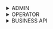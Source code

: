 <details>
<summary>ADMIN</summary>

| URL | Method | Auth Required | Description |
|-----|--------|---------------|-------------|
| `/catalog/stats` | GET | True | Get the user statistics |

> <details>
> <summary>Response body</summary>
>
> ```json
> {
>   "statusCode": 200,
>   "data": {
>     "Users": 10,
>     "Keys": 2,
>     "Requests": 0,
>     "Hits": 0
>   }
> }
> ```
>
> **Response:** `200 OK` - Statistics retrieved successfully</br>
> **Response:** `401 Unauthorized` - Not authenticated</br>
> **Response:** `403 Forbidden` - Not authorized
> </details>
<details>
<summary>Api flow diagram</summary>

```mermaid
flowchart TD
%% API Flow: GET /catalog/stats
Start[GET /catalog/stats] --> Auth{Authorized?}
Auth -->|No| Auth401[Return 401 Unauthorized]
Auth -->|Yes| CheckPerms{Has Admin/Stats Permission?}
CheckPerms -->|No| Forbidden403[Return 403 Forbidden]
CheckPerms -->|Yes| GetUsers[Count Users]
GetUsers --> GetKeys[Count API Keys]
GetKeys --> GetRequests[Count Total Requests]
GetRequests --> GetHits[Count Cache Hits]
GetHits --> BuildStats[Build Statistics Response]
BuildStats --> FormatSuccess{Format Successful?}
FormatSuccess -->|No| FormatError500[Return 500 Internal Server Error]
FormatSuccess -->|Yes| Success200[Return 200 OK with Stats Data]

classDef startEnd fill:#81C8FF,stroke:#4682B4,stroke-width:2px,color:#000;
classDef decision fill:#FFD54F,stroke:#FFB300,stroke-width:2px,color:#000;
classDef success fill:#A5D6A7,stroke:#388E3C,stroke-width:2px,color:#000;
classDef error fill:#EF9A9A,stroke:#D32F2F,stroke-width:2px,color:#000;
classDef process fill:#E1BEE7,stroke:#7B1FA2,stroke-width:2px,color:#000;

class Start,Success200 startEnd
class Auth,CheckPerms,FormatSuccess decision
class Success200 success
class Auth401,Forbidden403,FormatError500 error
class GetUsers,GetKeys,GetRequests,GetHits,BuildStats process

```
</details>

---
| URL | Method | Auth Required | Description |
|-----|--------|---------------|-------------|
| `/catalog/permission/:userId/roles/:role` | PUT | True | Assign or modify user roles |
 <details>
 <summary>Request body</summary>

 ```json
 {
   "email": "email@user.com"
 }
 ```

 </details>
 <details>
 <summary>Response body</summary>

 ```json
 {
   "statusCode": 200
 }
 ```

 **Response:** `200 OK` - Role updated successfully</br>
 **Response:** `400 Bad Request` - Invalid role</br>
 **Response:** `401 Unauthorized` - Not authenticated</br>
 **Response:** `403 Forbidden` - Not authorized</br>
 **Response:** `404 Not Found` - User not found
 </details>
<details>
<summary>Api flow diagram </summary>

```mermaid
flowchart TD
%% API Flow: PUT /catalog/permission/:userId/roles/:role
Start[PUT /catalog/permission/:userId/roles/:role] --> Auth{Authorized?}
Auth -->|No| Auth401[Return 401 Unauthorized]
Auth -->|Yes| CheckPerms{Has Admin Permission?}
CheckPerms -->|No| Forbidden403[Return 403 Forbidden]
CheckPerms -->|Yes| ValidateRole{Valid Role?}
ValidateRole -->|No| BadRequest400[Return 400 Bad Request]
ValidateRole -->|Yes| ValidateBody{Valid Request Body?}
ValidateBody -->|No| BadRequest400
ValidateBody -->|Yes| ExtractUserId[Extract userId from URL]
ExtractUserId --> FindUser[Find User by ID]
FindUser --> UserExists{User exists?}
UserExists -->|No| NotFound404[Return 404 User Not Found]
UserExists -->|Yes| ValidateEmail{Email matches user?}
ValidateEmail -->|No| BadRequest400
ValidateEmail -->|Yes| UpdateRole[Update User Role]
UpdateRole --> UpdateSuccess{Update Successful?}
UpdateSuccess -->|No| UpdateError500[Return 500 Internal Server Error]
UpdateSuccess -->|Yes| Success200[Return 200 OK]

classDef startEnd fill:#81C8FF,stroke:#4682B4,stroke-width:2px,color:#000;
classDef decision fill:#FFD54F,stroke:#FFB300,stroke-width:2px,color:#000;
classDef success fill:#A5D6A7,stroke:#388E3C,stroke-width:2px,color:#000;
classDef error fill:#EF9A9A,stroke:#D32F2F,stroke-width:2px,color:#000;
classDef process fill:#E1BEE7,stroke:#7B1FA2,stroke-width:2px,color:#000;

class Start,Success200 startEnd
class Auth,CheckPerms,ValidateRole,ValidateBody,UserExists,ValidateEmail,UpdateSuccess decision
class Success200 success
class Auth401,Forbidden403,BadRequest400,NotFound404,UpdateError500 error
class ExtractUserId,FindUser,UpdateRole process
```
</details>
---
| URL | Method | Auth Required | Description |
|-----|--------|---------------|-------------|
| `/catalog/logo` | POST | True | Upload a new company logo |

> <details>
> <summary>Request body</summary>
>
> ```
> Form Data:
>   logo: File - The logo file to upload
>   companyUri: string - The company URL
> ```
> </details>
>
> <details>
> <summary>Response body</summary>
>
> ```json
> {
>   "statusCode": 200,
>   "message": "Image updated successfully.",
>   "data": {
>     "_id": "image_id",
>     "updatedAt": "timestamp"
>   }
> }
> ```
>
> **Response:** `200 OK` - Logo uploaded successfully </br>
> **Response:** `400 Bad Request` - Invalid input data</br>
> **Response:** `401 Unauthorized` - Not authenticated</br>
> **Response:** `403 Forbidden` - Not authorized
> </details>
<details>
<summary>Api flow diagram </summary>

```mermaid
flowchart TD
%% API Flow: POST /catalog/logo
Start[POST /catalog/logo] --> Auth{Authorized?}
Auth -->|No| Auth401[Return 401 Unauthorized]
Auth -->|Yes| CheckPerms{Has Upload Permission?}
CheckPerms -->|No| Forbidden403[Return 403 Forbidden]
CheckPerms -->|Yes| ValidateFormData{Valid Form Data?}
ValidateFormData -->|No| BadRequest400[Return 400 Bad Request]
ValidateFormData -->|Yes| ValidateFile{Valid Logo File?}
ValidateFile -->|No| BadRequest400
ValidateFile -->|Yes| ValidateUri{Valid Company URI?}
ValidateUri -->|No| BadRequest400
ValidateUri -->|Yes| CheckFileType{Supported File Type?}
CheckFileType -->|No| BadRequest400
CheckFileType -->|Yes| CheckFileSize{File Size Within Limit?}
CheckFileSize -->|No| BadRequest400
CheckFileSize -->|Yes| ProcessUpload[Process File Upload]
ProcessUpload --> UploadSuccess{Upload Successful?}
UploadSuccess -->|No| UploadError500[Return 500 Internal Server Error]
UploadSuccess -->|Yes| SaveMetadata[Save Logo Metadata]
SaveMetadata --> MetadataSuccess{Metadata Saved?}
MetadataSuccess -->|No| MetadataError500[Return 500 Internal Server Error]
MetadataSuccess -->|Yes| BuildResponse[Build Success Response]
BuildResponse --> Success200[Return 200 OK with Logo Data]

classDef startEnd fill:#81C8FF,stroke:#4682B4,stroke-width:2px,color:#000;
classDef decision fill:#FFD54F,stroke:#FFB300,stroke-width:2px,color:#000;
classDef success fill:#A5D6A7,stroke:#388E3C,stroke-width:2px,color:#000;
classDef error fill:#EF9A9A,stroke:#D32F2F,stroke-width:2px,color:#000;
classDef process fill:#E1BEE7,stroke:#7B1FA2,stroke-width:2px,color:#000;

class Start,Success200 startEnd
class Auth,CheckPerms,ValidateFormData,ValidateFile,ValidateUri,CheckFileType,CheckFileSize,UploadSuccess,MetadataSuccess decision
class Success200 success
class Auth401,Forbidden403,BadRequest400,UploadError500,MetadataError500 error
class ProcessUpload,SaveMetadata,BuildResponse process
```
</details>

---
| URL | Method | Auth Required | Description |
|-----|--------|---------------|-------------|
| `/catalog/logo` | PUT | True | Update an existing logo |

> <details>
> <summary>Request body</summary>
>
> ```
> Form Data:
>   logo: File  - The logo file to upload
>   id: string  - The ID of the logo to update
> ```
> </details>
>
> <details>
> <summary>Response body</summary>
>
> ```json
> {
>   "statusCode": 200,
>   "message": "Image updated successfully.",
>   "data": {
>     "_id": "image_id",
>     "updatedAt": "timestamp"
>   }
> }
> ```
>
> **Response:** `200 OK` - Logo updated successfully</br>
> **Response:** `400 Bad Request` - Invalid input data</br>
> **Response:** `401 Unauthorized` - Not authenticated</br>
> **Response:** `403 Forbidden` - Not authorized</br>
> **Response:** `404 Not Found` - Logo not found
> </details>
<details>
<summary>Api flow diagram </summary>

```mermaid
flowchart TD
%% API Flow: PUT /catalog/logo
Start[PUT /catalog/logo] --> Auth{Authorized?}
Auth -->|No| Auth401[Return 401 Unauthorized]
Auth -->|Yes| CheckPerms{Has Update Permission?}
CheckPerms -->|No| Forbidden403[Return 403 Forbidden]
CheckPerms -->|Yes| ValidateFormData{Valid Form Data?}
ValidateFormData -->|No| BadRequest400[Return 400 Bad Request]
ValidateFormData -->|Yes| ValidateFile{Valid Logo File?}
ValidateFile -->|No| BadRequest400
ValidateFile -->|Yes| ValidateId{Valid Logo ID?}
ValidateId -->|No| BadRequest400
ValidateId -->|Yes| FindLogo[Find Existing Logo by ID]
FindLogo --> LogoExists{Logo exists?}
LogoExists -->|No| NotFound404[Return 404 Logo Not Found]
LogoExists -->|Yes| CheckFileType{Supported File Type?}
CheckFileType -->|No| BadRequest400
CheckFileType -->|Yes| CheckFileSize{File Size Within Limit?}
CheckFileSize -->|No| BadRequest400
CheckFileSize -->|Yes| ProcessUpdate[Process Logo Update]
ProcessUpdate --> UpdateSuccess{Update Successful?}
UpdateSuccess -->|No| UpdateError500[Return 500 Internal Server Error]
UpdateSuccess -->|Yes| UpdateMetadata[Update Logo Metadata]
UpdateMetadata --> MetadataSuccess{Metadata Updated?}
MetadataSuccess -->|No| MetadataError500[Return 500 Internal Server Error]
MetadataSuccess -->|Yes| BuildResponse[Build Success Response]
BuildResponse --> Success200[Return 200 OK with Updated Logo Data]

classDef startEnd fill:#81C8FF,stroke:#4682B4,stroke-width:2px,color:#000;
classDef decision fill:#FFD54F,stroke:#FFB300,stroke-width:2px,color:#000;
classDef success fill:#A5D6A7,stroke:#388E3C,stroke-width:2px,color:#000;
classDef error fill:#EF9A9A,stroke:#D32F2F,stroke-width:2px,color:#000;
classDef process fill:#E1BEE7,stroke:#7B1FA2,stroke-width:2px,color:#000;

class Start,Success200 startEnd
class Auth,CheckPerms,ValidateFormData,ValidateFile,ValidateId,LogoExists,CheckFileType,CheckFileSize,UpdateSuccess,MetadataSuccess decision
class Success200 success
class Auth401,Forbidden403,BadRequest400,NotFound404,UpdateError500,MetadataError500 error
class FindLogo,ProcessUpdate,UpdateMetadata,BuildResponse process

```
</details>

---
| URL | Method | Auth Required | Description |
|-----|--------|---------------|-------------|
| `/catalog/logos` | GET | True | Retrieve a list of all uploaded logos |

> <details>
> <summary>Response body</summary>
>
> ```json
> {
>   "statusCode": 200,
>   "data": [
>     {
>       "_id": "image_id",
>       "user_id": "user_id",
>       "company_name": "COMPANY.png",
>       "company_uri": "https://company.com",
>       "image_size": 1024,
>       "is_deleted": false,
>       "updated_at": "timestamp"
>     }
>   ]
> }
> ```
>
> **Response:** `200 OK` - Logos retrieved successfully</br>
> **Response:** `401 Unauthorized` - Not authenticated</br>
> **Response:** `403 Forbidden` - Not authorized
> </details>
<details>
<summary> Api flow diagram</summary>

```mermaid
flowchart TD
%% API Flow: GET /catalog/logos
Start[GET /catalog/logos] --> Auth{Authorized?}
Auth -->|No| Auth401[Return 401 Unauthorized]
Auth -->|Yes| CheckPerms{Has Read Permission?}
CheckPerms -->|No| Forbidden403[Return 403 Forbidden]
CheckPerms -->|Yes| QueryLogos[Query All Logos from Database]
QueryLogos --> QuerySuccess{Query Successful?}
QuerySuccess -->|No| QueryError500[Return 500 Internal Server Error]
QuerySuccess -->|Yes| FilterDeleted[Filter Out Deleted Logos]
FilterDeleted --> FormatData[Format Logo Data Array]
FormatData --> FormatSuccess{Format Successful?}
FormatSuccess -->|No| FormatError500[Return 500 Internal Server Error]
FormatSuccess -->|Yes| BuildResponse[Build Response with Logo List]
BuildResponse --> Success200[Return 200 OK with Logos Data]

classDef startEnd fill:#81C8FF,stroke:#4682B4,stroke-width:2px,color:#000;
classDef decision fill:#FFD54F,stroke:#FFB300,stroke-width:2px,color:#000;
classDef success fill:#A5D6A7,stroke:#388E3C,stroke-width:2px,color:#000;
classDef error fill:#EF9A9A,stroke:#D32F2F,stroke-width:2px,color:#000;
classDef process fill:#E1BEE7,stroke:#7B1FA2,stroke-width:2px,color:#000;

class Start,Success200 startEnd
class Auth,CheckPerms,QuerySuccess,FormatSuccess decision
class Success200 success
class Auth401,Forbidden403,QueryError500,FormatError500 error
class QueryLogos,FilterDeleted,FormatData,BuildResponse process
```
</details>
</details>


<details>
<summary>OPERATOR</summary>

| URL | Method | Auth Required | Description |
|-----|--------|---------------|-------------|
| `/messages/:messageId` | PUT | True | Respond to a contact form message |

> <details>
> <summary>Request body</summary>
>
> ```json
> {
>   "reply": "This is a detailed response to the customer's inquiry."
> }
> ```
> </details>
>
> <details>
> <summary>Response body</summary>
>
> ```json
> {
>   "message": "Message updated successfully",
>   "data": {
>     "reply": "This is a detailed response to the customer's inquiry",
>     "activityStatus": true,
>     "assignedTo": "operator_id",
>     "email": "customer@example.com",
>     "message": "Original customer message"
>   }
> }
> ```
>
> **Response:** `200 OK` - Message updated successfully</br>
> **Response:** `400 Bad Request` - Invalid input data</br>
> **Response:** `401 Unauthorized` - Not authenticated</br>
> **Response:** `403 Forbidden` - Not authorized</br>
> **Response:** `404 Not Found` - Message not found
> </details>


<details>
<summary>Api Flow diagram</summary>

```mermaid
flowchart TD
%% API Flow: PUT /messages/:messageId
Start[PUT /messages/:messageId] --> Auth{Authenticated?}
Auth -->|No| Auth401[Return 401 Unauthorized]
Auth -->|Yes| ExtractId[Extract messageId from URL]
ExtractId --> ValidateBody[Validate Request Body]
ValidateBody --> InputValid{Input Valid?}
InputValid -->|No| Input400[Return 400 Bad Request]
InputValid -->|Yes| FindMessage[Find Message by ID]
FindMessage --> MessageExists{Message Exists?}
MessageExists -->|No| Message404[Return 404 Not Found]
MessageExists -->|Yes| CheckAuth[Check User Authorization]
CheckAuth --> Authorized{Authorized?}
Authorized -->|No| Auth403[Return 403 Forbidden]
Authorized -->|Yes| UpdateMessage[Update Message Reply]
UpdateMessage --> UpdateSuccess{Update Successful?}
UpdateSuccess -->|No| Update500[Return 500 Internal Error]
UpdateSuccess -->|Yes| Success200[Return 200 OK]

classDef startEnd fill:#81C8FF,stroke:#4682B4,stroke-width:2px,color:#000;
classDef decision fill:#FFD54F,stroke:#FFB300,stroke-width:2px,color:#000;
classDef success fill:#A5D6A7,stroke:#388E3C,stroke-width:2px,color:#000;
classDef error fill:#EF9A9A,stroke:#D32F2F,stroke-width:2px,color:#000;

class Start,Success200 startEnd
class Auth,InputValid,MessageExists,Authorized,UpdateSuccess decision
class Success200 success
class Auth401,Input400,Message404,Auth403,Update500 error
```
</details>

---
| URL | Method | Auth Required | Description |
|-----|--------|---------------|-------------|
| `/messages` | GET | True | Get messages received from contact form |

> <details>
> <summary>Query parameters</summary>
>
> - `page`: Page number for pagination (optional)
> - `limit`: Number of items per page (optional)
> </details>
>
> <details>
> <summary>Response body</summary>
>
> ```json
> {
>   "message": "Fetched all contact us messages.",
>   "statusCode": 200,
>   "total": 10,
>   "currentPage": 1,
>   "totalPages": 1,
>   "results": [
>     {
>       "_id": "message_id",
>       "email": "customer@example.com",
>       "name": "customer name",
>       "message": "Customer inquiry message",
>       "status": "PENDING",
>       "operator": "operator_id",
>       "is_deleted": false,
>       "updated_at": "timestamp",
>       "comment": "Operator's response"
>     }
>   ]
> }
> ```
>
> **Response:** `200 OK` - Messages retrieved successfully</br>
> **Response:** `400 Bad Request` - Invalid pagination parameters</br>
> **Response:** `401 Unauthorized` - Not authenticated</br>
> **Response:** `403 Forbidden` - Not authorized
> </details>

<details>
<summary>Api Flow diagram </summary>

```mermaid
flowchart TD
%% API Flow: GET /messages
Start[GET /messages] --> Auth{Authenticated?}
Auth -->|No| Auth401[Return 401 Unauthorized]
Auth -->|Yes| CheckAuth[Check User Authorization]
CheckAuth --> Authorized{Authorized?}
Authorized -->|No| Auth403[Return 403 Forbidden]
Authorized -->|Yes| ExtractQuery[Extract Query Parameters]
ExtractQuery --> ValidateParams[Validate Pagination Parameters]
ValidateParams --> ParamsValid{Parameters Valid?}
ParamsValid -->|No| Params400[Return 400 Bad Request]
ParamsValid -->|Yes| FetchMessages[Fetch Messages from Database]
FetchMessages --> CalcPagination[Calculate Pagination Metadata]
CalcPagination --> BuildResponse[Build Response with Results]
BuildResponse --> Success200[Return 200 OK]

classDef startEnd fill:#81C8FF,stroke:#4682B4,stroke-width:2px,color:#000;
classDef decision fill:#FFD54F,stroke:#FFB300,stroke-width:2px,color:#000;
classDef success fill:#A5D6A7,stroke:#388E3C,stroke-width:2px,color:#000;
classDef error fill:#EF9A9A,stroke:#D32F2F,stroke-width:2px,color:#000;

class Start,Success200 startEnd
class Auth,Authorized,ParamsValid decision
class Success200 success
class Auth401,Auth403,Params400 error
```
</details>

---
| URL | Method | Auth Required | Description |
|-----|--------|---------------|-------------|
| `/messages/contact-us` | POST | False | Submit a new contact form message |

> <details>
> <summary>Request body</summary>
>
> ```json
> {
>   "name": "customer name",
>   "email": "customer@example.com",
>   "message": "This is a detailed message from the customer."
> }
> ```
> </details>
>
> <details>
> <summary>Response body</summary>
>
> ```json
> {
>   "message": "Form submitted, our team will get in touch shortly",
>   "statusCode": 200
> }
> ```
>
> **Response:** `200 OK` - Message submitted successfully</br>
> **Response:** `400 Bad Request` - Invalid input data
> </details>

<details>
<summary>Api Flow diagram </summary>

```mermaid

flowchart TD
%% API Flow: POST /messages/contact-us
Start[POST /messages/contact-us] --> ExtractBody[Extract Request Body]
ExtractBody --> ValidateInput[Validate Input Data]
ValidateInput --> InputValid{Input Valid?}
InputValid -->|No| Input400[Return 400 Bad Request]
InputValid -->|Yes| SaveMessage[Save Message to Database]
SaveMessage --> SaveSuccess{Save Successful?}
SaveSuccess -->|No| Save500[Return 500 Internal Server Error]
SaveSuccess -->|Yes| Success200[Return 200 OK]

classDef startEnd fill:#81C8FF,stroke:#4682B4,stroke-width:2px,color:#000;
classDef decision fill:#FFD54F,stroke:#FFB300,stroke-width:2px,color:#000;
classDef success fill:#A5D6A7,stroke:#388E3C,stroke-width:2px,color:#000;
classDef error fill:#EF9A9A,stroke:#D32F2F,stroke-width:2px,color:#000;

class Start,Success200 startEnd
class InputValid,SaveSuccess decision
class Success200 success
class Input400,Save500 error
```

</details>
</details>

<details>
<summary>BUSINESS API</summary>

| URL | Method | Auth Required | Description |
|-----|--------|---------------|-------------|
| `/logo` | GET | False | Get single image |

> <details>
> <summary>Query parameters</summary>
>
> - `domain`: The domain name of the company (required)
> - `API_KEY`: API key for authentication (required)
> </details>
>
> <details>
> <summary>Response body</summary>
>
> ```json
> {
>   "statusCode" : 200,
>   "data": "https://api.example.com/logos/company-logo.png"
> }
> ```
>
> **Response:** `200 OK` - Logo retrieved successfully</br>
> **Response:** `400 Bad Request` - Invalid input parameters</br>
> **Response:** `401 Unauthorized` - Invalid API key</br>
> **Response:** `404 Not Found` - Logo not found
> </details>
<details>
<summary>Api Flow diagram</summary>

```mermaid

flowchart TD
%% API Flow: GET /logo
Start[GET /logo] --> ExtractQuery[Extract Query Parameters]
ExtractQuery --> ValidateParams[Validate Input Parameters]
ValidateParams --> ParamsValid{Parameters Valid?}
ParamsValid -->|No| Params400[Return 400 Bad Request]
ParamsValid -->|Yes| ValidateKey[Validate API Key]
ValidateKey --> KeyValid{API Key Valid?}
KeyValid -->|No| Key401[Return 401 Unauthorized]
KeyValid -->|Yes| SearchLogo[Search Logo by Domain]
SearchLogo --> LogoFound{Logo Found?}
LogoFound -->|No| Logo404[Return 404 Not Found]
LogoFound -->|Yes| ReturnUrl[Return Logo URL]
ReturnUrl --> Success200[Return 200 OK]

classDef startEnd fill:#81C8FF,stroke:#4682B4,stroke-width:2px,color:#000;
classDef decision fill:#FFD54F,stroke:#FFB300,stroke-width:2px,color:#000;
classDef success fill:#A5D6A7,stroke:#388E3C,stroke-width:2px,color:#000;
classDef error fill:#EF9A9A,stroke:#D32F2F,stroke-width:2px,color:#000;

class Start,Success200 startEnd
class ParamsValid,KeyValid,LogoFound decision
class Success200 success
class Params400,Key401,Logo404 error


```
</details>

---
| URL | Method | Auth Required | Description |
|-----|--------|---------------|-------------|
| `/logo/search` | GET | False | Get multiple images |

> <details>
> <summary>Query parameters</summary>
>
> - `domainKey`: Prefix of the domain name to filter logos (required)
> - `API_KEY`: API key for authentication (required)
> </details>
>
> <details>
> <summary>Response body</summary>
>
> ```json
> {
>   "statusCode" : 200,
>   "data": [
>       {
>        "companyName" : "companyName",
>        "image" : "https://api.example.com/logos/company-logo.png"
>       }
>    ]
> }
> ```
>
> **Response:** `200 OK` - Logos retrieved successfully</br>
> **Response:** `400 Bad Request` - Invalid input parameters</br>
> **Response:** `401 Unauthorized` - Invalid API key
> </details>
<details>
<summary>Api Flow diagram</summary>

```mermaid
flowchart TD
%% API Flow: GET /logo/search
Start[GET /logo/search] --> ExtractParams[Extract Query Parameters]

ExtractParams --> ValidateParams[Validate Input Parameters]
ValidateParams --> ParamsValid{Parameters Valid?}

ParamsValid -->|No| BadRequest400[Return 400 Bad Request]
ParamsValid -->|Yes| ValidateAPIKey[Validate API Key]

ValidateAPIKey --> APIKeyValid{API Key Valid?}
APIKeyValid -->|No| Auth401[Return 401 Unauthorized]
APIKeyValid -->|Yes| SearchLogos[Search Logos by Domain Prefix]

SearchLogos --> BuildResponse[Build Response Array]
BuildResponse --> Success200[Return 200 OK]

classDef startEnd fill:#81C8FF,stroke:#4682B4,stroke-width:2px,color:#000;
classDef decision fill:#FFD54F,stroke:#FFB300,stroke-width:2px,color:#000;
classDef success fill:#A5D6A7,stroke:#388E3C,stroke-width:2px,color:#000;
classDef error fill:#EF9A9A,stroke:#D32F2F,stroke-width:2px,color:#000;

class Start,Success200 startEnd
class ParamsValid,APIKeyValid decision
class Auth401,BadRequest400 error
class Success200 success
```
</details>

---
| URL | Method | Auth Required | Description |
|-----|--------|---------------|-------------|
| `/logo/demo-search` | GET | False | Demo search endpoint (no auth required) |

> <details>
> <summary>Query parameters</summary>
>
> - `domainKey`: Prefix of the domain name to filter logos (required)
> </details>
>
> <details>
> <summary>Response body</summary>
>
> ```json
> {
>   "statusCode" : 200,
>   "data": [
>       {
>        "companyName" : "companyName",
>        "image" : "https://api.example.com/logos/company-logo.png"
>       }
>    ]
> }
> ```
>
> **Response:** `200 OK` - Logos retrieved successfully</br>
> **Response:** `400 Bad Request` - Invalid input parameters
> </details>
<details>
<summary>Api Flow diagram</summary>

```mermaid
flowchart TD
%% API Flow: GET /logo/demo-search
Start[GET /logo/demo-search] --> ExtractParams[Extract Query Parameters]

ExtractParams --> ValidateParams[Validate Input Parameters]
ValidateParams --> ParamsValid{domainKey Provided?}

ParamsValid -->|No| BadRequest400[Return 400 Bad Request]
ParamsValid -->|Yes| SearchLogos[Search Logos by Domain Prefix]

SearchLogos --> BuildResponse[Build Response Array]
BuildResponse --> Success200[Return 200 OK]

classDef startEnd fill:#81C8FF,stroke:#4682B4,stroke-width:2px,color:#000;
classDef decision fill:#FFD54F,stroke:#FFB300,stroke-width:2px,color:#000;
classDef success fill:#A5D6A7,stroke:#388E3C,stroke-width:2px,color:#000;
classDef error fill:#EF9A9A,stroke:#D32F2F,stroke-width:2px,color:#000;

class Start,Success200 startEnd
class ParamsValid decision
class BadRequest400 error
class Success200 success


```
</details>

</details>
